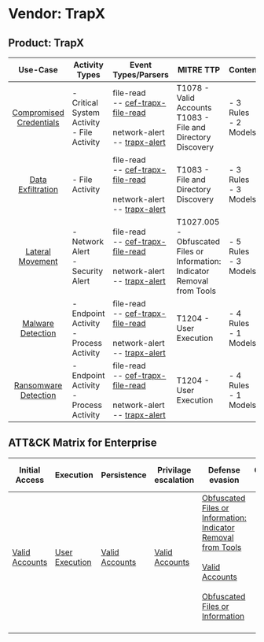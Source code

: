Vendor: TrapX
=============
Product: TrapX
--------------
|                                 Use-Case                                  | Activity Types                                | Event Types/Parsers                                                                                                                                                              | MITRE TTP                                                                     | Content                   |
|:-------------------------------------------------------------------------:| --------------------------------------------- | -------------------------------------------------------------------------------------------------------------------------------------------------------------------------------- | ----------------------------------------------------------------------------- | ------------------------- |
| [Compromised Credentials](../UseCases/usecase_compromised_credentials.md) | - Critical System Activity<br>- File Activity |  file-read<br> -- [cef-trapx-file-read](../Parsers/parserContent_cef-trapx-file-read.md)<br><br> network-alert<br> -- [trapx-alert](../Parsers/parserContent_trapx-alert.md)<br> | T1078 - Valid Accounts<br>T1083 - File and Directory Discovery<br>            |  - 3 Rules<br> - 2 Models |
|       [Data Exfiltration](../UseCases/usecase_data_exfiltration.md)       | - File Activity                               |  file-read<br> -- [cef-trapx-file-read](../Parsers/parserContent_cef-trapx-file-read.md)<br><br> network-alert<br> -- [trapx-alert](../Parsers/parserContent_trapx-alert.md)<br> | T1083 - File and Directory Discovery<br>                                      |  - 3 Rules<br> - 3 Models |
|        [Lateral Movement](../UseCases/usecase_lateral_movement.md)        | - Network Alert<br>- Security Alert           |  file-read<br> -- [cef-trapx-file-read](../Parsers/parserContent_cef-trapx-file-read.md)<br><br> network-alert<br> -- [trapx-alert](../Parsers/parserContent_trapx-alert.md)<br> | T1027.005 - Obfuscated Files or Information: Indicator Removal from Tools<br> |  - 5 Rules<br> - 3 Models |
|       [Malware Detection](../UseCases/usecase_malware_detection.md)       | - Endpoint Activity<br>- Process Activity     |  file-read<br> -- [cef-trapx-file-read](../Parsers/parserContent_cef-trapx-file-read.md)<br><br> network-alert<br> -- [trapx-alert](../Parsers/parserContent_trapx-alert.md)<br> | T1204 - User Execution<br>                                                    |  - 4 Rules<br> - 1 Models |
|    [Ransomware Detection](../UseCases/usecase_ransomware_detection.md)    | - Endpoint Activity<br>- Process Activity     |  file-read<br> -- [cef-trapx-file-read](../Parsers/parserContent_cef-trapx-file-read.md)<br><br> network-alert<br> -- [trapx-alert](../Parsers/parserContent_trapx-alert.md)<br> | T1204 - User Execution<br>                                                    |  - 4 Rules<br> - 1 Models |

ATT&CK Matrix for Enterprise
----------------------------
| Initial Access                                                      | Execution                                                           | Persistence                                                         | Privilage escalation                                                | Defense evasion                                                                                                                                                                                                                                                               | Credential Access | Discovery                                                                         | Lateral Movement | Collection | Command and Control | Exfiltration | Impact |
| ------------------------------------------------------------------- | ------------------------------------------------------------------- | ------------------------------------------------------------------- | ------------------------------------------------------------------- | ----------------------------------------------------------------------------------------------------------------------------------------------------------------------------------------------------------------------------------------------------------------------------- | ----------------- | --------------------------------------------------------------------------------- | ---------------- | ---------- | ------------------- | ------------ | ------ |
| [Valid Accounts](https://attack.mitre.org/techniques/T1078)<br><br> | [User Execution](https://attack.mitre.org/techniques/T1204)<br><br> | [Valid Accounts](https://attack.mitre.org/techniques/T1078)<br><br> | [Valid Accounts](https://attack.mitre.org/techniques/T1078)<br><br> | [Obfuscated Files or Information: Indicator Removal from Tools](https://attack.mitre.org/techniques/T1027/005)<br><br>[Valid Accounts](https://attack.mitre.org/techniques/T1078)<br><br>[Obfuscated Files or Information](https://attack.mitre.org/techniques/T1027)<br><br> |                   | [File and Directory Discovery](https://attack.mitre.org/techniques/T1083)<br><br> |                  |            |                     |              |        |